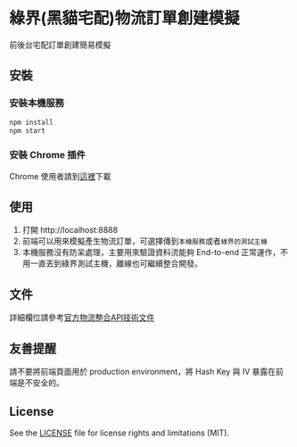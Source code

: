# 綠界(黑貓宅配)物流訂單創建模擬

前後台宅配訂單創建簡易模擬

## 安裝

### 安裝本機服務

```bash
npm install
npm start
```

### 安裝 Chrome 插件

Chrome 使用者請到[這裡](https://chrome.google.com/webstore/detail/allow-control-allow-origi/nlfbmbojpeacfghkpbjhddihlkkiljbi?hl=en)下載

## 使用

1. 打開 http://localhost:8888
2. 前端可以用來模擬產生物流訂單，可選擇傳到`本機服務`或者`綠界的測試主機`
3. 本機服務沒有防呆處理，主要用來驗證資料流能夠 End-to-end 正常運作，不用一直丟到綠界測試主機，離線也可繼續整合開發。

## 文件

詳細欄位請參考[官方物流整合API技術文件](https://www.ecpay.com.tw/Content/files/ecpay_030.pdf)

## 友善提醒

請不要將前端頁面用於 production environment，將 Hash Key 與 IV 暴露在前端是不安全的。

## License

See the [LICENSE](https://github.com/taka-wang/ecpay-tcat-order/blob/master/LICENSE) file for license rights and limitations (MIT).